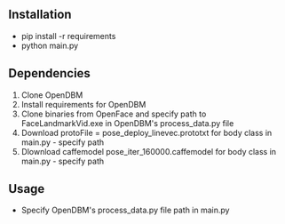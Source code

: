 ## Installation 
* pip install -r requirements
* python main.py


## Dependencies 
1. Clone OpenDBM
2. Install requirements for OpenDBM
3. Clone binaries from OpenFace and specify path to FaceLandmarkVid.exe in OpenDBM's process_data.py file
4. Download protoFile = pose_deploy_linevec.prototxt for body class in main.py - specify path
6. Dlownload caffemodel pose_iter_160000.caffemodel for body class in main.py - specify path


## Usage
* Specify OpenDBM's process_data.py file path in main.py
